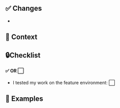 ## ✅ Changes

<!-- Use prefixes: **chore**, **docs**, **feat**, **fix**, **refactor**, **style** or **test** -->

-

## 🌄 Context

<!-- Provide more context around why this pull requests was created -->

## 🔒Checklist

#### ✅ OR ⬜

- I tested my work on the feature environment: ⬜

## 💅 Examples

<!-- Give examples or screenshots detailing the new behaviors of the application -->

